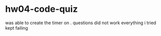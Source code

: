 # hw04-code-quiz
was able to create the timer on . questions did not work everything i tried kept failing

